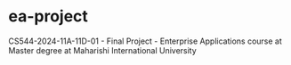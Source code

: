 # ea-project
CS544-2024-11A-11D-01 - Final Project - Enterprise Applications course at Master degree at Maharishi International University

